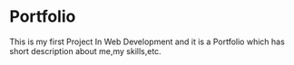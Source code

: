 # Portfolio
This is my first Project In Web Development and it is a Portfolio which has short description about me,my skills,etc.
